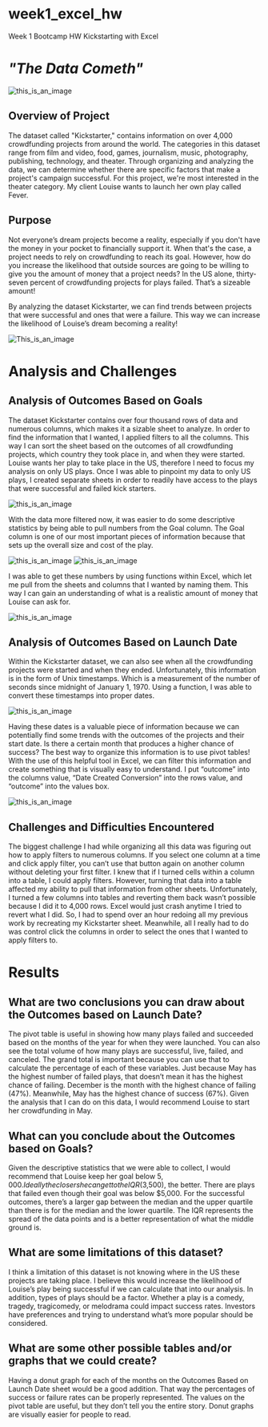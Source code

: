 # week1_excel_hw
Week 1 Bootcamp HW
Kickstarting with Excel

# ***"The Data Cometh"***
![this_is_an_image](dayman.jpg)

## Overview of Project

The dataset called "Kickstarter," contains information on over 4,000 crowdfunding projects from around the world. The categories in this dataset range from film and video, food, games, journalism, music, photography, publishing, technology, and theater. Through organizing and analyzing the data, we can determine whether there are specific factors that make a project's campaign successful. For this project, we're most interested in the theater category. My client Louise wants to launch her own play called Fever. 

## Purpose
Not everyone’s dream projects become a reality, especially if you don't have the money in your pocket to financially support it. When that's the case, a project needs to rely on crowdfunding to reach its goal. However, how do you increase the likelihood that outside sources are going to be willing to give you the amount of money that a project needs? In the US alone, thirty-seven percent of crowdfunding projects for plays failed. That’s a sizeable amount! 

By analyzing the dataset Kickstarter, we can find trends between projects that were successful and ones that were a failure. This way we can increase the likelihood of Louise’s dream becoming a reality!


![This_is_an_image](crowd.jpg)


# Analysis and Challenges

## Analysis of Outcomes Based on Goals

The dataset Kickstarter contains over four thousand rows of data and numerous columns, which makes it a sizable sheet to analyze. In order to find the information that I wanted, I applied filters to all the columns. This way I can sort the sheet based on the outcomes of all crowdfunding projects, which country they took place in, and when they were started. Louise wants her play to take place in the US, therefore I need to focus my analysis on only US plays. Once I was able to pinpoint my data to only US plays, I created separate sheets in order to readily have access to the plays that were successful and failed kick starters. 

![this_is_an_image](FailedandSuccessfulsheets.png)

With the data more filtered now, it was easier to do some descriptive statistics by being able to pull numbers from the Goal column. The Goal column is one of our most important pieces of information because that sets up the overall size and cost of the play. 

![this_is_an_image](successfulcode.png)
![this_is_an_image](failedcode.png)

I was able to get these numbers by using functions within Excel, which let me pull from the sheets and columns that I wanted by naming them. This way I can gain an understanding of what is a realistic amount of money that Louise can ask for. 

![this_is_an_image](descriptivestats.png)

## Analysis of Outcomes Based on Launch Date

Within the Kickstarter dataset, we can also see when all the crowdfunding projects were started and when they ended. Unfortunately, this information is in the form of Unix timestamps. Which is a measurement of the number of seconds since midnight of January 1, 1970. Using a function, I was able to convert these timestamps into proper dates. 

![this_is_an_image](timestampcode.png)

Having these dates is a valuable piece of information because we can potentially find some trends with the outcomes of the projects and their start date. Is there a certain month that produces a higher chance of success? The best way to organize this information is to use pivot tables! With the use of this helpful tool in Excel, we can filter this information and create something that is visually easy to understand. I put “outcome” into the columns value, “Date Created Conversion” into the rows value, and “outcome” into the values box. 

![this_is_an_image](launchdate.png)

## Challenges and Difficulties Encountered

The biggest challenge I had while organizing all this data was figuring out how to apply filters to numerous columns. If you select one column at a time and click apply filter, you can’t use that button again on another column without deleting your first filter. I knew that if I turned cells within a column into a table, I could apply filters. However, turning that data into a table affected my ability to pull that information from other sheets. Unfortunately, I turned a few columns into tables and reverting them back wasn’t possible because I did it to 4,000 rows. Excel would just crash anytime I tried to revert what I did. So, I had to spend over an hour redoing all my previous work by recreating my Kickstarter sheet. Meanwhile, all I really had to do was control click the columns in order to select the ones that I wanted to apply filters to.

# Results

## What are two conclusions you can draw about the Outcomes based on Launch Date?

The pivot table is useful in showing how many plays failed and succeeded based on the months of the year for when they were launched. You can also see the total volume of how many plays are successful, live, failed, and canceled. The grand total is important because you can use that to calculate the percentage of each of these variables. Just because May has the highest number of failed plays, that doesn’t mean it has the highest chance of failing. December is the month with the highest chance of failing (47%). Meanwhile, May has the highest chance of success (67%). Given the analysis that I can do on this data, I would recommend Louise to start her crowdfunding in May. 

## What can you conclude about the Outcomes based on Goals?

Given the descriptive statistics that we were able to collect, I would recommend that Louise keep her goal below $5,000. Ideally the closer she can get to the IQR ($3,500), the better. There are plays that failed even though their goal was below $5,000. For the successful outcomes, there’s a larger gap between the median and the upper quartile than there is for the median and the lower quartile. The IQR represents the spread of the data points and is a better representation of what the middle ground is. 

## What are some limitations of this dataset?

I think a limitation of this dataset is not knowing where in the US these projects are taking place. I believe this would increase the likelihood of Louise’s play being successful if we can calculate that into our analysis. In addition, types of plays should be a factor. Whether a play is a comedy, tragedy, tragicomedy, or melodrama could impact success rates. Investors have preferences and trying to understand what’s more popular should be considered. 

## What are some other possible tables and/or graphs that we could create?

Having a donut graph for each of the months on the Outcomes Based on Launch Date sheet would be a good addition. That way the percentages of success or failure rates can be properly represented. The values on the pivot table are useful, but they don’t tell you the entire story. Donut graphs are visually easier for people to read.

